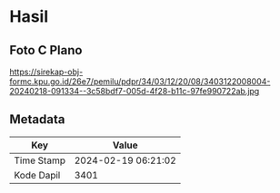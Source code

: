 # Hasil

## Foto C Plano

https://sirekap-obj-formc.kpu.go.id/26e7/pemilu/pdpr/34/03/12/20/08/3403122008004-20240218-091334--3c58bdf7-005d-4f28-b11c-97fe990722ab.jpg


## Metadata

| Key        | Value               |
| ---------- | ------------------- |
| Time Stamp | 2024-02-19 06:21:02 |
| Kode Dapil | 3401                |




